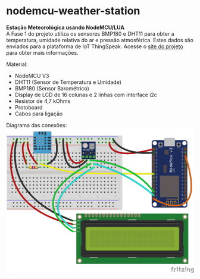 # nodemcu-weather-station
<strong>Estação Meteorológica usando NodeMCU/LUA</strong><br />
A Fase 1 do projeto utiliza os sensores BMP180 e DHT11 para obter a temperatura, umidade relativa do ar e pressão atmosférica. Estes dados são enviados para a plataforma de IoT ThingSpeak. Acesse o <a target="_blank" href="http://www.fatecjd.edu.br/estacao/">site do projeto</a> para obter mais informações.<br />

Material:<br />

  <ul> 
    <li>NodeMCU V3
    <li>DHT11 (Sensor de Temperatura e Umidade)
    <li>BMP180 (Sensor Barométrico)
    <li>Display de LCD de 16 colunas e 2 linhas com interface i2c
    <li>Resistor de 4,7 kOhms<br />
    <li>Protoboard
    <li>Cabos para ligação
  </ul>

Diagrama das conexões:
<img align="center" src="nodemcu-estacao-meteorologica.png">
 
